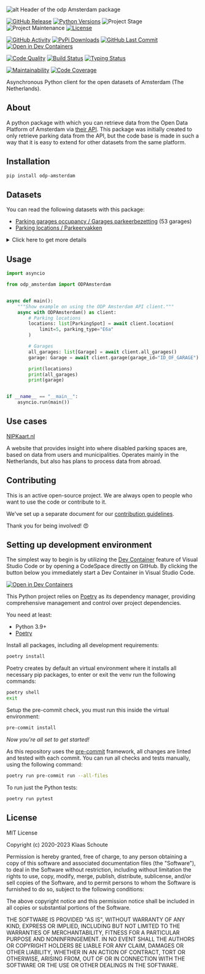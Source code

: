<!-- Header -->
![alt Header of the odp Amsterdam package](https://raw.githubusercontent.com/klaasnicolaas/python-odp-amsterdam/main/assets/header_odp_amsterdam-min.png)

<!-- PROJECT SHIELDS -->
[![GitHub Release][releases-shield]][releases]
[![Python Versions][python-versions-shield]][pypi]
![Project Stage][project-stage-shield]
![Project Maintenance][maintenance-shield]
[![License][license-shield]](LICENSE)

[![GitHub Activity][commits-shield]][commits-url]
[![PyPi Downloads][downloads-shield]][downloads-url]
[![GitHub Last Commit][last-commit-shield]][commits-url]
[![Open in Dev Containers][devcontainer-shield]][devcontainer]

[![Code Quality][code-quality-shield]][code-quality]
[![Build Status][build-shield]][build-url]
[![Typing Status][typing-shield]][typing-url]

[![Maintainability][maintainability-shield]][maintainability-url]
[![Code Coverage][codecov-shield]][codecov-url]

Asynchronous Python client for the open datasets of Amsterdam (The Netherlands).

## About

A python package with which you can retrieve data from the Open Data Platform of Amsterdam via [their API][api]. This package was initially created to only retrieve parking data from the API, but the code base is made in such a way that it is easy to extend for other datasets from the same platform.

## Installation

```bash
pip install odp-amsterdam
```

## Datasets

You can read the following datasets with this package:

- [Parking garages occupancy / Garages parkeerbezetting][garages] (53 garages)
- [Parking locations / Parkeervakken][parking]

<details>
    <summary>Click here to get more details</summary>

### Parking garages

Read the occupancy of a garage in Amsterdam (The Netherlands), both for day visitors (short-term parking) and season ticket holders (long-term parking). The dataset gives garages for 🚲 bicycles (we ❤️ bikes) and for 🚗 cars

**NOTE**: Not all garages have data for long-term parking.

You can use the following parameters in your request:

- **vehicle** - Filter based on the type of vehicle that can park in the garage (`car` or `bicycle`).
- **category** - Filter based on the category of the garage (`garage` or `park_and_ride`).

| Variable | Type | Description |
| :------- | :--- | :---------- |
| `garage_id` | string | The id of the garage |
| `garage_name` | string | The name of the garage |
| `vehicle` | string | The type of vehicle that can park in the garage |
| `category` | string | The category of the garage (`garage` or `park_and_ride`) |
| `state` | string | The state of the garage (`ok` or `problem`) |
| `free_space_short` | integer | The number of free spaces for day visitors |
| `free_space_long` | integer (or None) | The number of free spaces for season ticket holders |
| `short_capacity` | integer | The total capacity of the garage for day visitors |
| `long_capacity` | integer (or None) | The total capacity of the garage for season ticket holders |
| `availability_pct` | float | The percentage of free parking spaces |
| `longitude` | float | The longitude of the garage |
| `latitude` | float | The latitude of the garage |
| `updated_at` | datetime | The last time the data was updated |

### Parking locations

You can use the following parameters in your request:

- **limit** (default: 10) - How many results you want to retrieve.
- **parking_type** (default: "") - Filter based on the `eType` from the geojson data.

| Variable | Type | Description |
| :------- | :--- | :---------- |
| `spot_id` | string | The id of the location |
| `spot_type` | string (or None) | The type of the location (e.g. **E6a**) |
| `spot_description` | string (or None) | The description of the location type |
| `street` | string (or None) | The street name of the location |
| `number` | integer (or None) | How many parking spots there are on this location |
| `orientation` | string (or None) | The parking orientation of the location (**visgraag**, **langs** or **file**) |
| `coordinates` | list[float] | The coordinates of the location |
</details>

## Usage

```python
import asyncio

from odp_amsterdam import ODPAmsterdam


async def main():
    """Show example on using the ODP Amsterdam API client."""
    async with ODPAmsterdam() as client:
        # Parking locations
        locations: list[ParkingSpot] = await client.location(
            limit=5, parking_type="E6a"
        )

        # Garages
        all_garages: list[Garage] = await client.all_garages()
        garage: Garage = await client.garage(garage_id="ID_OF_GARAGE")

        print(locations)
        print(all_garages)
        print(garage)


if __name__ == "__main__":
    asyncio.run(main())
```

## Use cases

[NIPKaart.nl][nipkaart]

A website that provides insight into where disabled parking spaces are, based on data from users and municipalities. Operates mainly in the Netherlands, but also has plans to process data from abroad.

## Contributing

This is an active open-source project. We are always open to people who want to
use the code or contribute to it.

We've set up a separate document for our
[contribution guidelines](CONTRIBUTING.md).

Thank you for being involved! :heart_eyes:

## Setting up development environment

The simplest way to begin is by utilizing the [Dev Container][devcontainer]
feature of Visual Studio Code or by opening a CodeSpace directly on GitHub.
By clicking the button below you immediately start a Dev Container in Visual Studio Code.

[![Open in Dev Containers][devcontainer-shield]][devcontainer]

This Python project relies on [Poetry][poetry] as its dependency manager,
providing comprehensive management and control over project dependencies.

You need at least:

- Python 3.9+
- [Poetry][poetry-install]

Install all packages, including all development requirements:

```bash
poetry install
```

Poetry creates by default an virtual environment where it installs all
necessary pip packages, to enter or exit the venv run the following commands:

```bash
poetry shell
exit
```

Setup the pre-commit check, you must run this inside the virtual environment:

```bash
pre-commit install
```

*Now you're all set to get started!*

As this repository uses the [pre-commit][pre-commit] framework, all changes
are linted and tested with each commit. You can run all checks and tests
manually, using the following command:

```bash
poetry run pre-commit run --all-files
```

To run just the Python tests:

```bash
poetry run pytest
```

## License

MIT License

Copyright (c) 2020-2023 Klaas Schoute

Permission is hereby granted, free of charge, to any person obtaining a copy
of this software and associated documentation files (the "Software"), to deal
in the Software without restriction, including without limitation the rights
to use, copy, modify, merge, publish, distribute, sublicense, and/or sell
copies of the Software, and to permit persons to whom the Software is
furnished to do so, subject to the following conditions:

The above copyright notice and this permission notice shall be included in all
copies or substantial portions of the Software.

THE SOFTWARE IS PROVIDED "AS IS", WITHOUT WARRANTY OF ANY KIND, EXPRESS OR
IMPLIED, INCLUDING BUT NOT LIMITED TO THE WARRANTIES OF MERCHANTABILITY,
FITNESS FOR A PARTICULAR PURPOSE AND NONINFRINGEMENT. IN NO EVENT SHALL THE
AUTHORS OR COPYRIGHT HOLDERS BE LIABLE FOR ANY CLAIM, DAMAGES OR OTHER
LIABILITY, WHETHER IN AN ACTION OF CONTRACT, TORT OR OTHERWISE, ARISING FROM,
OUT OF OR IN CONNECTION WITH THE SOFTWARE OR THE USE OR OTHER DEALINGS IN THE
SOFTWARE.

[api]: https://api.data.amsterdam.nl
[nipkaart]: https://www.nipkaart.nl
[garages]: https://data.amsterdam.nl/datasets/9ORkef6T-aU29g/actuele-beschikbaarheid-parkeergarages/
[parking]: https://api.data.amsterdam.nl/v1/docs/datasets/parkeervakken.html

<!-- MARKDOWN LINKS & IMAGES -->
[build-shield]: https://github.com/klaasnicolaas/python-odp-amsterdam/actions/workflows/tests.yaml/badge.svg
[build-url]: https://github.com/klaasnicolaas/python-odp-amsterdam/actions/workflows/tests.yaml
[code-quality-shield]: https://github.com/klaasnicolaas/python-odp-amsterdam/actions/workflows/codeql.yaml/badge.svg
[code-quality]: https://github.com/klaasnicolaas/python-odp-amsterdam/actions/workflows/codeql.yaml
[commits-shield]: https://img.shields.io/github/commit-activity/y/klaasnicolaas/python-odp-amsterdam.svg
[commits-url]: https://github.com/klaasnicolaas/python-odp-amsterdam/commits/main
[codecov-shield]: https://codecov.io/gh/klaasnicolaas/python-odp-amsterdam/branch/main/graph/badge.svg?token=F6CE1S25NV
[codecov-url]: https://codecov.io/gh/klaasnicolaas/python-odp-amsterdam
[devcontainer-shield]: https://img.shields.io/static/v1?label=Dev%20Containers&message=Open&color=blue&logo=visualstudiocode
[devcontainer]: https://vscode.dev/redirect?url=vscode://ms-vscode-remote.remote-containers/cloneInVolume?url=https://github.com/klaasnicolaas/python-odp-amsterdam
[downloads-shield]: https://img.shields.io/pypi/dm/odp-amsterdam
[downloads-url]: https://pypistats.org/packages/odp-amsterdam
[license-shield]: https://img.shields.io/github/license/klaasnicolaas/python-odp-amsterdam.svg
[last-commit-shield]: https://img.shields.io/github/last-commit/klaasnicolaas/python-odp-amsterdam.svg
[maintenance-shield]: https://img.shields.io/maintenance/yes/2023.svg
[maintainability-shield]: https://api.codeclimate.com/v1/badges/72d6baa9151bb0b0cfdf/maintainability
[maintainability-url]: https://codeclimate.com/github/klaasnicolaas/python-odp-amsterdam/maintainability
[project-stage-shield]: https://img.shields.io/badge/project%20stage-experimental-yellow.svg
[pypi]: https://pypi.org/project/odp-amsterdam/
[python-versions-shield]: https://img.shields.io/pypi/pyversions/odp-amsterdam
[typing-shield]: https://github.com/klaasnicolaas/python-odp-amsterdam/actions/workflows/typing.yaml/badge.svg
[typing-url]: https://github.com/klaasnicolaas/python-odp-amsterdam/actions/workflows/typing.yaml
[releases-shield]: https://img.shields.io/github/release/klaasnicolaas/python-odp-amsterdam.svg
[releases]: https://github.com/klaasnicolaas/python-odp-amsterdam/releases

[poetry-install]: https://python-poetry.org/docs/#installation
[poetry]: https://python-poetry.org
[pre-commit]: https://pre-commit.com
